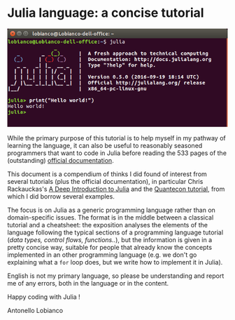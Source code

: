 # Julia language: a concise tutorial
![](/assets/julia_hello_world.png)

While the primary purpose of this tutorial is to help myself in my pathway of learning the language, it can also be useful to reasonably seasoned programmers that want to code in Julia before reading the 533 pages of the (outstanding) [official documentation](http://docs.julialang.org/en/release-0.5/).

This document is a compendium of thinks I did found of interest from several tutorials (plus the official documentation), in particular Chris Rackauckas's [A Deep Introduction to Julia](http://ucidatascienceinitiative.github.io/IntroToJulia/)
 and the [Quantecon tutorial](http://lectures.quantecon.org/jl/learning_julia.html), from which I did borrow several examples.

The focus is on Julia as a generic programming language rather than on domain-specific issues. The format is in the middle between a classical tutorial and a cheatsheet: the exposition analyses the elements of the language following the typical sections of a programming language tutorial (_data types, control flows, functions.._), but the information is given in a pretty concise way, suitable for people that already know the concepts implemented in an other programming language (e.g. we don't go explaining what a `for` loop does, but we write how to implement it in Julia).

English is not my primary language, so please be understanding and report me of any errors, both in the language or in the content.

Happy coding with Julia !

Antonello Lobianco







